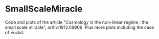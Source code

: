 # SmallScaleMiracle
Code and plots of the article "Cosmology in the non-linear regime : the small scale miracle", arXiv:1912.06906.
Plus more plots including the case of Euclid.
